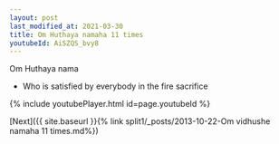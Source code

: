 ```yaml
---
layout: post
last_modified_at: 2021-03-30
title: Om Huthaya namaha 11 times
youtubeId: AiSZQS_bvy8
---
```

 
 
Om Huthaya nama 
 
 -  Who is satisfied by everybody in the fire sacrifice 
 
  
 
  
 
 
 
 
 
 


{% include youtubePlayer.html id=page.youtubeId %}
 
[Next]({{ site.baseurl }}{% link  split1/_posts/2013-10-22-Om vidhushe namaha 11 times.md%})
 
